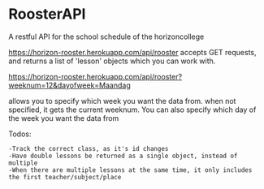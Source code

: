 # RoosterAPI
A restful API for the school schedule of the horizoncollege


https://horizon-rooster.herokuapp.com/api/rooster
accepts GET requests, and returns a list of 'lesson' objects which you can work with.

https://horizon-rooster.herokuapp.com/api/rooster?weeknum=12&dayofweek=Maandag

allows you to specify which week you want the data from. when not specified, it gets the current weeknum.
You can also specify which day of the week you want the data from


Todos:

	-Track the correct class, as it's id changes
	-Have double lessons be returned as a single object, instead of multiple	
	-When there are multiple lessons at the same time, it only includes the first teacher/subject/place